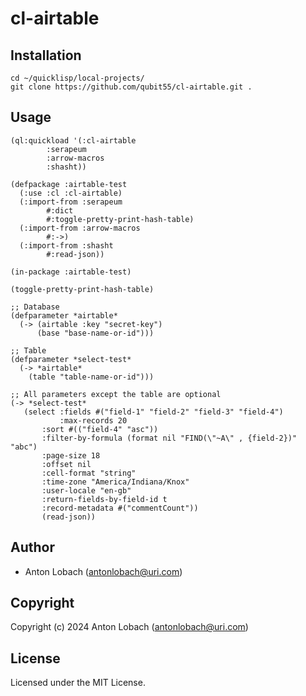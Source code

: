 # cl-airtable

## Installation

```
cd ~/quicklisp/local-projects/
git clone https://github.com/qubit55/cl-airtable.git .
```

## Usage
```
(ql:quickload '(:cl-airtable
		:serapeum
		:arrow-macros
		:shasht))

(defpackage :airtable-test
  (:use :cl :cl-airtable)
  (:import-from :serapeum
		#:dict
		#:toggle-pretty-print-hash-table)
  (:import-from :arrow-macros
		#:->)
  (:import-from :shasht
		#:read-json))

(in-package :airtable-test)

(toggle-pretty-print-hash-table)

;; Database
(defparameter *airtable*
  (-> (airtable :key "secret-key")
      (base "base-name-or-id")))

;; Table 
(defparameter *select-test*
  (-> *airtable*
    (table "table-name-or-id")))

;; All parameters except the table are optional
(-> *select-test*
   (select :fields #("field-1" "field-2" "field-3" "field-4")
      	   :max-records 20
	   :sort #(("field-4" "asc"))
	   :filter-by-formula (format nil "FIND(\"~A\" , {field-2})" "abc")
	   :page-size 18
	   :offset nil
	   :cell-format "string"
	   :time-zone "America/Indiana/Knox"
	   :user-locale "en-gb"
	   :return-fields-by-field-id t
	   :record-metadata #("commentCount"))
	   (read-json))

```

## Author

* Anton Lobach (antonlobach@uri.com)

## Copyright

Copyright (c) 2024 Anton Lobach (antonlobach@uri.com)

## License

Licensed under the MIT License.
